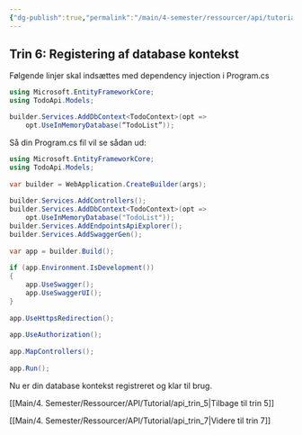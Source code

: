 ```yaml
---
{"dg-publish":true,"permalink":"/main/4-semester/ressourcer/api/tutorial/api-trin-6/","title":"Trin 6","tags":["ressource","API","Web Api","Tutorial"],"created":"2024-08-16T10:56:32.236+02:00"}
---
```



## Trin 6: Registering af database kontekst

Følgende linjer skal indsættes med dependency injection i Program.cs

```csharp
using Microsoft.EntityFrameworkCore;
using TodoApi.Models;

builder.Services.AddDbContext<TodoContext>(opt =>
    opt.UseInMemoryDatabase(“TodoList”)); 
```

Så din Program.cs fil vil se sådan ud:

```csharp
using Microsoft.EntityFrameworkCore;
using TodoApi.Models;
 
var builder = WebApplication.CreateBuilder(args);
 
builder.Services.AddControllers();
builder.Services.AddDbContext<TodoContext>(opt =>
    opt.UseInMemoryDatabase("TodoList"));
builder.Services.AddEndpointsApiExplorer();
builder.Services.AddSwaggerGen();
 
var app = builder.Build();
 
if (app.Environment.IsDevelopment())
{
    app.UseSwagger();
    app.UseSwaggerUI();
}
 
app.UseHttpsRedirection();
 
app.UseAuthorization();
 
app.MapControllers();
 
app.Run();
```

Nu er din database kontekst registreret og klar til brug.

[[Main/4. Semester/Ressourcer/API/Tutorial/api_trin_5\|Tilbage til trin 5]]

[[Main/4. Semester/Ressourcer/API/Tutorial/api_trin_7\|Videre til trin 7]]
